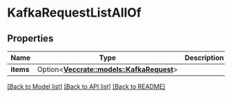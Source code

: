 # KafkaRequestListAllOf

## Properties

Name | Type | Description | Notes
------------ | ------------- | ------------- | -------------
**items** | Option<[**Vec<crate::models::KafkaRequest>**](KafkaRequest.md)> |  | [optional]

[[Back to Model list]](../README.md#documentation-for-models) [[Back to API list]](../README.md#documentation-for-api-endpoints) [[Back to README]](../README.md)


